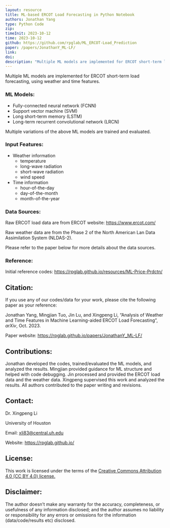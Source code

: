 ```yaml
---
layout: resource
title: ML-based ERCOT Load Forecasting in Python Notebook
authors: Jonathan Yang
type: Python Code
zip: 
timeInit: 2023-10-12
time: 2023-10-12
github: https://github.com/rpglab/ML_ERCOT-Load_Prediction
paper: /papers/JonathanY_ML-LF/
link: 
doi: 
description: "Multiple ML models are implemented for ERCOT short-term load forecasting, using weather and time features."
---
```



Multiple ML models are implemented for ERCOT short-term load forecasting, using weather and time features.

### ML Models:
* Fully-connected neural network (FCNN)
* Support vector machine (SVM)
* Long short-term memory (LSTM)
* Long-term recurrent convolutional network (LRCN)

Multiple variations of the above ML models are trained and evaluated.


### Input Features:
* Weather information
	* temperature
	* long-wave radiation
	* short-wave radiation
	* wind speed
* Time information
	* hour-of-the-day
	* day-of-the-month
	* month-of-the-year


### Data Sources:
Raw ERCOT load data are from ERCOT website: https://www.ercot.com/

Raw weather data are from the Phase 2 of the North American Lan Data Assimilation System (NLDAS-2).

Please refer to the paper below for more details about the data sources.


### Reference:
Initial reference codes: <a class="off" href="/resources/ML-Price-Prdctn/"  target="_blank">https://rpglab.github.io/resources/ML-Price-Prdctn/</a>

## Citation:
If you use any of our codes/data for your work, please cite the following paper as your reference:

Jonathan Yang, Mingjian Tuo, Jin Lu, and Xingpeng Li, “Analysis of Weather and Time Features in Machine Learning-aided ERCOT Load Forecasting”, *arXiv*, Oct. 2023.

Paper website: <a class="off" href="/papers/JonathanY_ML-LF/"  target="_blank">https://rpglab.github.io/papers/JonathanY_ML-LF/</a>


## Contributions:
Jonathan developed the codes, trained/evaluated the ML models, and analyzed the results. Mingjian provided guidance for ML structure and helped with code debugging. Jin processed and provided the ERCOT load data and the weather data. Xingpeng supervised this work and analyzed the results. All authors contributed to the paper writing and revisions.


## Contact:
Dr. Xingpeng Li

University of Houston

Email: xli83@central.uh.edu

Website: <a class="off" href="/"  target="_blank">https://rpglab.github.io/</a>


## License:
This work is licensed under the terms of the <a class="off" href="https://creativecommons.org/licenses/by/4.0/"  target="_blank">Creative Commons Attribution 4.0 (CC BY 4.0) license.</a>


## Disclaimer:
The author doesn’t make any warranty for the accuracy, completeness, or usefulness of any information disclosed; and the author assumes no liability or responsibility for any errors or omissions for the information (data/code/results etc) disclosed.

